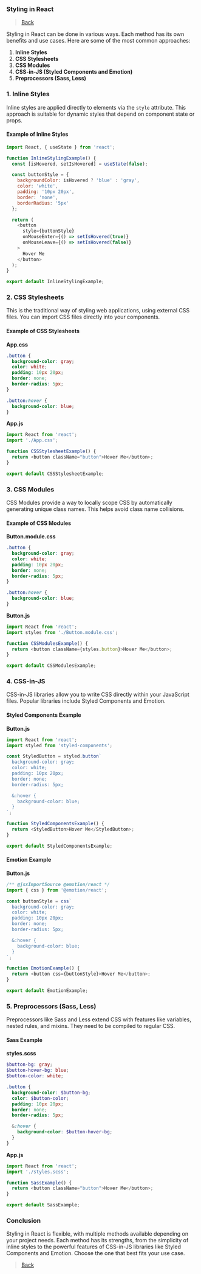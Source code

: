 
### **Styling in React**

> [Back](index.md)

Styling in React can be done in various ways. Each method has its own benefits and use cases. Here are some of the most common approaches:

1. **Inline Styles**
2. **CSS Stylesheets**
3. **CSS Modules**
4. **CSS-in-JS (Styled Components and Emotion)**
5. **Preprocessors (Sass, Less)**

### **1. Inline Styles**

Inline styles are applied directly to elements via the `style` attribute. This approach is suitable for dynamic styles that depend on component state or props.

#### **Example of Inline Styles**

```javascript
import React, { useState } from 'react';

function InlineStylingExample() {
  const [isHovered, setIsHovered] = useState(false);

  const buttonStyle = {
    backgroundColor: isHovered ? 'blue' : 'gray',
    color: 'white',
    padding: '10px 20px',
    border: 'none',
    borderRadius: '5px'
  };

  return (
    <button
      style={buttonStyle}
      onMouseEnter={() => setIsHovered(true)}
      onMouseLeave={() => setIsHovered(false)}
    >
      Hover Me
    </button>
  );
}

export default InlineStylingExample;
```

### **2. CSS Stylesheets**

This is the traditional way of styling web applications, using external CSS files. You can import CSS files directly into your components.

#### **Example of CSS Stylesheets**

**App.css**

```css
.button {
  background-color: gray;
  color: white;
  padding: 10px 20px;
  border: none;
  border-radius: 5px;
}

.button:hover {
  background-color: blue;
}
```

**App.js**

```javascript
import React from 'react';
import './App.css';

function CSSStylesheetExample() {
  return <button className="button">Hover Me</button>;
}

export default CSSStylesheetExample;
```

### **3. CSS Modules**

CSS Modules provide a way to locally scope CSS by automatically generating unique class names. This helps avoid class name collisions.

#### **Example of CSS Modules**

**Button.module.css**

```css
.button {
  background-color: gray;
  color: white;
  padding: 10px 20px;
  border: none;
  border-radius: 5px;
}

.button:hover {
  background-color: blue;
}
```

**Button.js**

```javascript
import React from 'react';
import styles from './Button.module.css';

function CSSModulesExample() {
  return <button className={styles.button}>Hover Me</button>;
}

export default CSSModulesExample;
```

### **4. CSS-in-JS**

CSS-in-JS libraries allow you to write CSS directly within your JavaScript files. Popular libraries include Styled Components and Emotion.

#### **Styled Components Example**

**Button.js**

```javascript
import React from 'react';
import styled from 'styled-components';

const StyledButton = styled.button`
  background-color: gray;
  color: white;
  padding: 10px 20px;
  border: none;
  border-radius: 5px;

  &:hover {
    background-color: blue;
  }
`;

function StyledComponentsExample() {
  return <StyledButton>Hover Me</StyledButton>;
}

export default StyledComponentsExample;
```

#### **Emotion Example**

**Button.js**

```javascript
/** @jsxImportSource @emotion/react */
import { css } from '@emotion/react';

const buttonStyle = css`
  background-color: gray;
  color: white;
  padding: 10px 20px;
  border: none;
  border-radius: 5px;

  &:hover {
    background-color: blue;
  }
`;

function EmotionExample() {
  return <button css={buttonStyle}>Hover Me</button>;
}

export default EmotionExample;
```

### **5. Preprocessors (Sass, Less)**

Preprocessors like Sass and Less extend CSS with features like variables, nested rules, and mixins. They need to be compiled to regular CSS.

#### **Sass Example**

**styles.scss**

```scss
$button-bg: gray;
$button-hover-bg: blue;
$button-color: white;

.button {
  background-color: $button-bg;
  color: $button-color;
  padding: 10px 20px;
  border: none;
  border-radius: 5px;

  &:hover {
    background-color: $button-hover-bg;
  }
}
```

**App.js**

```javascript
import React from 'react';
import './styles.scss';

function SassExample() {
  return <button className="button">Hover Me</button>;
}

export default SassExample;
```

### **Conclusion**

Styling in React is flexible, with multiple methods available depending on your project needs. Each method has its strengths, from the simplicity of inline styles to the powerful features of CSS-in-JS libraries like Styled Components and Emotion. Choose the one that best fits your use case.


> [Back](index.md)
